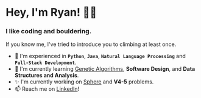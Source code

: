 # Hey, I'm Ryan! 👋🏻

### I like coding and bouldering. 

If you know me, I've tried to introduce you to climbing at least once.

- 🤖 I'm experienced in **`Python`**, **`Java`**, **`Natural Language Processing`** and **`Full-Stack Development`**. 
- 🌱 I'm currently learning [Genetic Algorithms](https://github.com/not-ryan-ning/Genetic-Algorithms.git), **Software Design**, and **Data Structures and Analysis**.
- ✨ I'm currently working on [Sphere](https://github.com/not-ryan-ning/Sphere.git) and **V4-5** problems. 
- 📫 Reach me on [LinkedIn](https://www.linkedin.com/in/ryan-ning/)!
